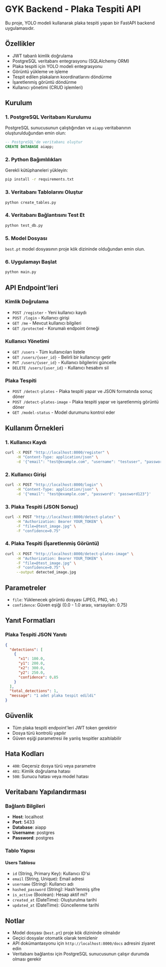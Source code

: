 # GYK Backend - Plaka Tespiti API

Bu proje, YOLO modeli kullanarak plaka tespiti yapan bir FastAPI backend uygulamasıdır.

## Özellikler

- JWT tabanlı kimlik doğrulama
- PostgreSQL veritabanı entegrasyonu (SQLAlchemy ORM)
- Plaka tespiti için YOLO modeli entegrasyonu
- Görüntü yükleme ve işleme
- Tespit edilen plakaların koordinatlarını döndürme
- İşaretlenmiş görüntü döndürme
- Kullanıcı yönetimi (CRUD işlemleri)

## Kurulum

### 1. PostgreSQL Veritabanı Kurulumu

PostgreSQL sunucusunun çalıştığından ve `aiapp` veritabanının oluşturulduğundan emin olun:

```sql
-- PostgreSQL'de veritabanı oluştur
CREATE DATABASE aiapp;
```

### 2. Python Bağımlılıkları

Gerekli kütüphaneleri yükleyin:
```bash
pip install -r requirements.txt
```

### 3. Veritabanı Tablolarını Oluştur

```bash
python create_tables.py
```

### 4. Veritabanı Bağlantısını Test Et

```bash
python test_db.py
```

### 5. Model Dosyası

`best.pt` model dosyasının proje kök dizininde olduğundan emin olun.

### 6. Uygulamayı Başlat

```bash
python main.py
```

## API Endpoint'leri

### Kimlik Doğrulama

- `POST /register` - Yeni kullanıcı kaydı
- `POST /login` - Kullanıcı girişi
- `GET /me` - Mevcut kullanıcı bilgileri
- `GET /protected` - Korumalı endpoint örneği

### Kullanıcı Yönetimi

- `GET /users` - Tüm kullanıcıları listele
- `GET /users/{user_id}` - Belirli bir kullanıcıyı getir
- `PUT /users/{user_id}` - Kullanıcı bilgilerini güncelle
- `DELETE /users/{user_id}` - Kullanıcı hesabını sil

### Plaka Tespiti

- `POST /detect-plates` - Plaka tespiti yapar ve JSON formatında sonuç döner
- `POST /detect-plates-image` - Plaka tespiti yapar ve işaretlenmiş görüntü döner
- `GET /model-status` - Model durumunu kontrol eder

## Kullanım Örnekleri

### 1. Kullanıcı Kaydı
```bash
curl -X POST "http://localhost:8000/register" \
     -H "Content-Type: application/json" \
     -d '{"email": "test@example.com", "username": "testuser", "password": "password123"}'
```

### 2. Kullanıcı Girişi
```bash
curl -X POST "http://localhost:8000/login" \
     -H "Content-Type: application/json" \
     -d '{"email": "test@example.com", "password": "password123"}'
```

### 3. Plaka Tespiti (JSON Sonuç)
```bash
curl -X POST "http://localhost:8000/detect-plates" \
     -H "Authorization: Bearer YOUR_TOKEN" \
     -F "file=@test_image.jpg" \
     -F "confidence=0.75"
```

### 4. Plaka Tespiti (İşaretlenmiş Görüntü)
```bash
curl -X POST "http://localhost:8000/detect-plates-image" \
     -H "Authorization: Bearer YOUR_TOKEN" \
     -F "file=@test_image.jpg" \
     -F "confidence=0.75" \
     --output detected_image.jpg
```

## Parametreler

- `file`: Yüklenecek görüntü dosyası (JPEG, PNG, vb.)
- `confidence`: Güven eşiği (0.0 - 1.0 arası, varsayılan: 0.75)

## Yanıt Formatları

### Plaka Tespiti JSON Yanıtı
```json
{
  "detections": [
    {
      "x1": 100.0,
      "y1": 200.0,
      "x2": 300.0,
      "y2": 250.0,
      "confidence": 0.85
    }
  ],
  "total_detections": 1,
  "message": "1 adet plaka tespit edildi"
}
```

## Güvenlik

- Tüm plaka tespiti endpoint'leri JWT token gerektirir
- Dosya türü kontrolü yapılır
- Güven eşiği parametresi ile yanlış tespitler azaltılabilir

## Hata Kodları

- `400`: Geçersiz dosya türü veya parametre
- `401`: Kimlik doğrulama hatası
- `500`: Sunucu hatası veya model hatası

## Veritabanı Yapılandırması

### Bağlantı Bilgileri
- **Host**: localhost
- **Port**: 5433
- **Database**: aiapp
- **Username**: postgres
- **Password**: postgres

### Tablo Yapısı

#### Users Tablosu
- `id` (String, Primary Key): Kullanıcı ID'si
- `email` (String, Unique): Email adresi
- `username` (String): Kullanıcı adı
- `hashed_password` (String): Hash'lenmiş şifre
- `is_active` (Boolean): Hesap aktif mi?
- `created_at` (DateTime): Oluşturulma tarihi
- `updated_at` (DateTime): Güncellenme tarihi

## Notlar

- Model dosyası (`best.pt`) proje kök dizininde olmalıdır
- Geçici dosyalar otomatik olarak temizlenir
- API dokümantasyonu için `http://localhost:8000/docs` adresini ziyaret edin
- Veritabanı bağlantısı için PostgreSQL sunucusunun çalışır durumda olması gerekir
